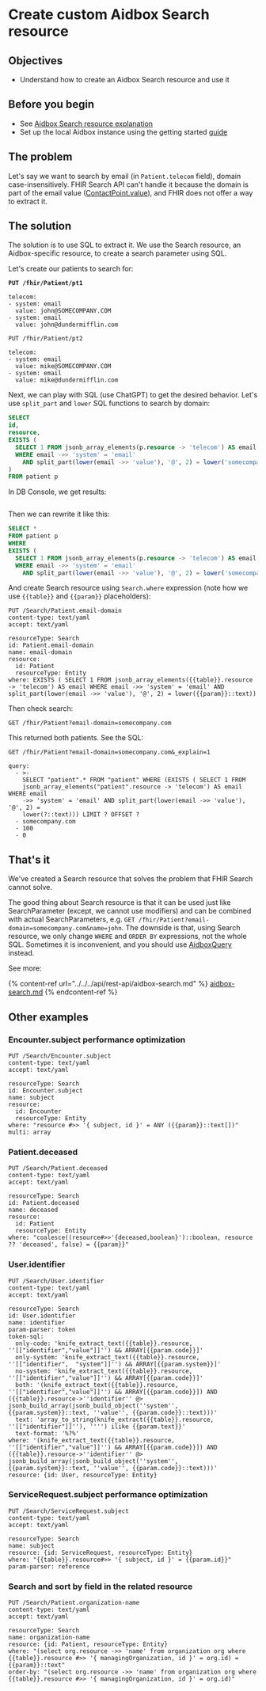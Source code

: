 # Create custom Aidbox Search resource

## Objectives <a href="#objectives" id="objectives"></a>

* Understand how to create an Aidbox Search resource and use it

## Before you begin <a href="#before-you-begin" id="before-you-begin"></a>

* See [Aidbox Search resource explanation](../../../api/rest-api/aidbox-search.md#search-resource)
* Set up the local Aidbox instance using the getting started [guide](../../../getting-started/run-aidbox-locally.md)

## The problem

Let's say we want to search by email (in `Patient.telecom` field), domain case-insensitively. FHIR Search API can't handle it because the domain is part of the email value ([ContactPoint.value](https://hl7.org/fhir/R4/datatypes.html#ContactPoint)), and FHIR does not offer a way to extract it.

## The solution

The solution is to use SQL to extract it. We use the Search resource, an Aidbox-specific resource, to create a search parameter using SQL.

Let's create our patients to search for:

<pre><code><strong>PUT /fhir/Patient/pt1
</strong>
telecom:
- system: email
  value: john@SOMECOMPANY.COM
- system: email
  value: john@dundermifflin.com
</code></pre>

```
PUT /fhir/Patient/pt2

telecom:
- system: email
  value: mike@SOMECOMPANY.COM
- system: email
  value: mike@dundermifflin.com
```

Next, we can play with SQL (use ChatGPT) to get the desired behavior. Let's use `split_part` and `lower` SQL functions to search by domain:

```sql
SELECT
id,
resource,
EXISTS (
  SELECT 1 FROM jsonb_array_elements(p.resource -> 'telecom') AS email
  WHERE email ->> 'system' = 'email'
    AND split_part(lower(email ->> 'value'), '@', 2) = lower('somecompany.com')
)
FROM patient p
```

In DB Console, we get results:

<figure><img src="../../../../.gitbook/assets/d50d4b50-48a9-46b8-9654-62695f3785d9.png" alt=""><figcaption></figcaption></figure>

Then we can rewrite it like this:

```sql
SELECT *
FROM patient p
WHERE
EXISTS (
  SELECT 1 FROM jsonb_array_elements(p.resource -> 'telecom') AS email
  WHERE email ->> 'system' = 'email'
    AND split_part(lower(email ->> 'value'), '@', 2) = lower('somecompany.com'))
```

And create Search resource using `Search.where` expression (note how we use `{{table}}` and `{{param}}` placeholders):

```
PUT /Search/Patient.email-domain
content-type: text/yaml
accept: text/yaml

resourceType: Search
id: Patient.email-domain
name: email-domain
resource:
  id: Patient
  resourceType: Entity
where: EXISTS ( SELECT 1 FROM jsonb_array_elements({{table}}.resource -> 'telecom') AS email WHERE email ->> 'system' = 'email' AND split_part(lower(email ->> 'value'), '@', 2) = lower({{param}}::text))
```

Then check search:

```
GET /fhir/Patient?email-domain=somecompany.com
```

This returned both patients. See the SQL:

```
GET /fhir/Patient?email-domain=somecompany.com&_explain=1
```

```
query:
  - >-
    SELECT "patient".* FROM "patient" WHERE (EXISTS ( SELECT 1 FROM
    jsonb_array_elements("patient".resource -> 'telecom') AS email WHERE email
    ->> 'system' = 'email' AND split_part(lower(email ->> 'value'), '@', 2) =
    lower(?::text))) LIMIT ? OFFSET ? 
  - somecompany.com
  - 100
  - 0
```

## That's it

We've created a Search resource that solves the problem that FHIR Search cannot solve.

The good thing about Search resource is that it can be used just like SearchParameter (except, we cannot use modifiers) and can be combined with actual SearchParameters, e.g. `GET /fhir/Patient?email-domain=somecompany.com&name=john`. The downside is that, using Search resource, we only change `WHERE` and `ORDER BY` expressions, not the whole SQL. Sometimes it is inconvenient, and you should use [AidboxQuery](../../../api/rest-api/aidbox-search.md#aidboxquery) instead.

See more:

{% content-ref url="../../../api/rest-api/aidbox-search.md" %}
[aidbox-search.md](../../../api/rest-api/aidbox-search.md)
{% endcontent-ref %}

## Other examples

### Encounter.subject performance optimization

```
PUT /Search/Encounter.subject
content-type: text/yaml
accept: text/yaml

resourceType: Search
id: Encounter.subject
name: subject 
resource: 
  id: Encounter
  resourceType: Entity
where: "resource #>> '{ subject, id }' = ANY ({{param}}::text[])"
multi: array
```

### Patient.deceased

```
PUT /Search/Patient.deceased
content-type: text/yaml
accept: text/yaml

resourceType: Search
id: Patient.deceased
name: deceased
resource:
  id: Patient
  resourceType: Entity
where: "coalesce((resource#>>'{deceased,boolean}')::boolean, resource ?? 'deceased', false) = {{param}}"
```

### User.identifier

```
PUT /Search/User.identifier
content-type: text/yaml
accept: text/yaml

resourceType: Search
id: User.identifier
name: identifier
param-parser: token
token-sql:
  only-code: 'knife_extract_text({{table}}.resource, ''[["identifier","value"]]'') && ARRAY[{{param.code}}]'
  only-system: 'knife_extract_text({{table}}.resource, ''[["identifier",  "system"]]'') && ARRAY[{{param.system}}]'
  no-system: 'knife_extract_text({{table}}.resource, ''[["identifier","value"]]'') && ARRAY[{{param.code}}]'
  both: '(knife_extract_text({{table}}.resource, ''[["identifier","value"]]'') && ARRAY[{{param.code}}]) AND ({{table}}.resource->''identifier'' @> jsonb_build_array(jsonb_build_object(''system'', {{param.system}}::text, ''value'', {{param.code}}::text)))'
  text: 'array_to_string(knife_extract({{table}}.resource, ''[["identifier"]]''), '''') ilike {{param.text}}'
  text-format: '%?%'
where: '(knife_extract_text({{table}}.resource, ''[["identifier","value"]]'') && ARRAY[{{param.code}}]) AND ({{table}}.resource->''identifier'' @> jsonb_build_array(jsonb_build_object(''system'', {{param.system}}::text, ''value'', {{param.code}}::text)))'
resource: {id: User, resourceType: Entity}
```

### ServiceRequest.subject performance optimization

```
PUT /Search/ServiceRequest.subject
content-type: text/yaml
accept: text/yaml

resourceType: Search
name: subject
resource: {id: ServiceRequest, resourceType: Entity}
where: "{{table}}.resource#>> '{ subject, id }' = {{param.id}}"
param-parser: reference
```

### Search and sort by field in the related resource

```
PUT /Search/Patient.organization-name
content-type: text/yaml
accept: text/yaml

resourceType: Search
name: organization-name
resource: {id: Patient, resourceType: Entity}
where: "(select org.resource ->> 'name' from organization org where {{table}}.resource #>> '{ managingOrganization, id }' = org.id) = {{param}}::text"
order-by: "(select org.resource ->> 'name' from organization org where {{table}}.resource #>> '{ managingOrganization, id }' = org.id)"
```
